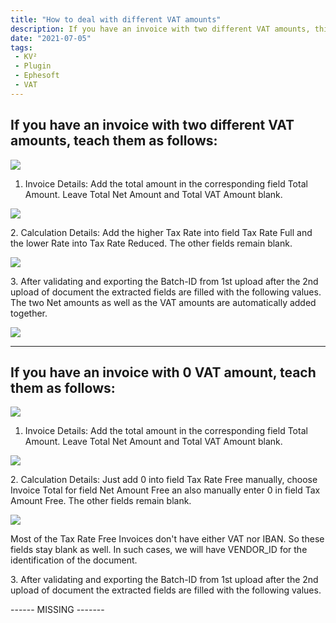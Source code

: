 ```yaml
---
title: "How to deal with different VAT amounts"
description: If you have an invoice with two different VAT amounts, this is how to train them
date: "2021-07-05"
tags:
 - KV²
 - Plugin
 - Ephesoft
 - VAT
---
```


## If you have an invoice with two different VAT amounts, teach them as follows:

![](/_images/doc2/image-1.png)

1. Invoice Details: Add the total amount in the corresponding field Total Amount. Leave Total Net Amount and Total VAT Amount blank.

![](/_images/doc2/Bildschirmfoto-2021-07-05-um-14.03.57-1024x520.png)

2\. Calculation Details: Add the higher Tax Rate into field Tax Rate Full and the lower Rate into Tax Rate Reduced. The other fields remain blank.

![](/_images/doc2/image-2-1024x524.png)

3\. After validating and exporting the Batch-ID from 1st upload after the 2nd upload of document the extracted fields are filled with the following values. The two Net amounts as well as the VAT amounts are automatically added together.

![](/_images/doc2/image-4-1024x589.png)

* * *

## If you have an invoice with 0 VAT amount, teach them as follows:

![](/_images/doc2/image-5.png)

1. Invoice Details: Add the total amount in the corresponding field Total Amount. Leave Total Net Amount and Total VAT Amount blank.

![](/_images/doc2/image-6-1024x485.png)

2\. Calculation Details: Just add 0 into field Tax Rate Free manually, choose Invoice Total for field Net Amount Free an also manually enter 0 in field Tax Amount Free. The other fields remain blank.

![](/_images/doc2/image-7-1024x485.png)

Most of the Tax Rate Free Invoices don't have either VAT nor IBAN. So these fields stay blank as well. In such cases, we will have VENDOR\_ID for the identification of the document.

3\. After validating and exporting the Batch-ID from 1st upload after the 2nd upload of document the extracted fields are filled with the following values.

\------ MISSING -------
